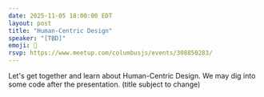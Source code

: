 ```yaml
---
date: 2025-11-05 18:00:00 EDT
layout: post
title: "Human-Centric Design"
speaker: "[TBD]"
emoji: 🎤
rsvp: https://www.meetup.com/columbusjs/events/308850283/
---
```


Let's get together and learn about Human-Centric Design. We may dig into some code after the presentation.
(title subject to change)
